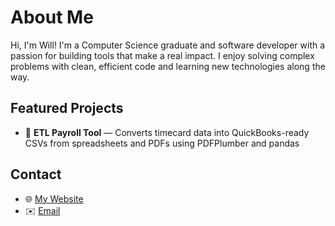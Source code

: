 # About Me

Hi, I'm Will!
I'm a Computer Science graduate and software developer with a passion for building tools that make a real impact. I enjoy solving complex problems with clean, efficient code and learning new technologies along the way.

## Featured Projects
- 🧾 **ETL Payroll Tool** — Converts timecard data into QuickBooks-ready CSVs from spreadsheets and PDFs using PDFPlumber and pandas

## Contact
- 🌐 [My Website](https://www.will-builds.org)
- ✉️ [Email](mailto:wenglandusa@gmail.com)
